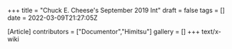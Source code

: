 +++
title = "Chuck E. Cheese's September 2019 Int"
draft = false
tags = []
date = 2022-03-09T21:27:05Z

[Article]
contributors = ["Documentor","Himitsu"]
gallery = []
+++
text/x-wiki